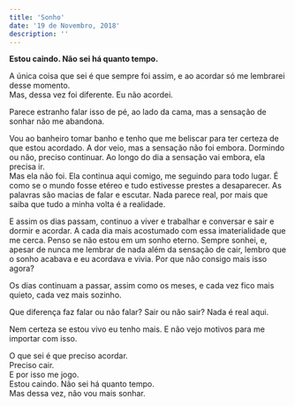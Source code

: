 ```yaml
---
title: 'Sonho'
date: '19 de Novembro, 2018'
description: ''
---
```


**Estou caindo. Não sei há quanto tempo.**

A única coisa que sei é que sempre foi assim, e ao acordar só me lembrarei desse momento.<br/>
Mas, dessa vez foi diferente. Eu não acordei.

Parece estranho falar isso de pé, ao lado da cama, mas a sensação de sonhar não me abandona.

Vou ao banheiro tomar banho e tenho que me beliscar para ter certeza de que estou acordado. A dor veio, mas a sensação não foi embora.
Dormindo ou não, preciso continuar. Ao longo do dia a sensação vai embora, ela precisa ir.<br/>
Mas ela não foi. Ela continua aqui comigo, me seguindo para todo lugar. É como se o mundo fosse etéreo e tudo estivesse prestes a desaparecer. As palavras são macias de falar e escutar. Nada parece real, por mais que saiba que tudo a minha volta é a realidade.

E assim os dias passam, continuo a viver e trabalhar e conversar e sair e dormir e acordar. A cada dia mais acostumado com essa imaterialidade que me cerca.
Penso se não estou em um sonho eterno. Sempre sonhei, e, apesar de nunca me lembrar de nada além da sensação de cair, lembro que o sonho acabava e eu acordava e vivia.
Por que não consigo mais isso agora?

Os dias continuam a passar, assim como os meses, e cada vez fico mais quieto, cada vez mais sozinho.

Que diferença faz falar ou não falar? Sair ou não sair? Nada é real aqui.

Nem certeza se estou vivo eu tenho mais. E não vejo motivos para me importar com isso.

O que sei é que preciso acordar.<br/>
Preciso cair.<br/>
E por isso me jogo.<br/>
Estou caindo. Não sei há quanto tempo.<br/>
Mas dessa vez, não vou mais sonhar.
